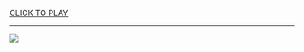 
<a href="https://premium76.site?title=car_simulator_unblocked_games&ref=13M">CLICK TO PLAY</a></h3>
<hr>

<a href="https://premium76.site?title=car_simulator_unblocked_games&ref=13M"><img src="https://clearcache.store/games.png"></a>


